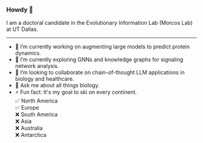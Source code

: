 ### Howdy 👋

I am a doctoral candidate in the Evolutionary Information Lab (Morcos Lab) at UT Dallas. 

------

- 🔭 I’m currently working on augmenting large models to predict protein dynamics.
- 🌱 I’m currently exploring GNNs and knowledge graphs for signaling network analysis.
- 👯 I’m looking to collaborate on chain-of-thought LLM applications in biology and healthcare.
- 💬 Ask me about all things biology.
- ⚡ Fun fact: It's my goal to ski on every continent.\
  ✅ North America\
  ✅ Europe    \
  ❌ South America\
  ❌ Asia\
  ❌ Australia\
  ❌ Antarctica
